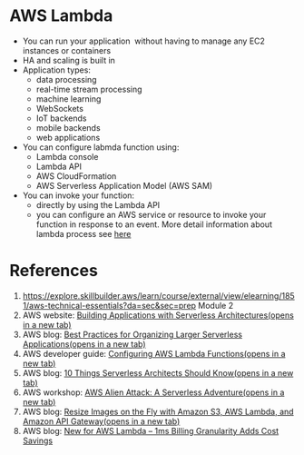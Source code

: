 # AWS Lambda
- You can run your application  without having to manage any EC2 instances or containers
- HA and scaling is built in
- Application types:
	- data processing
	- real-time stream processing
	- machine learning
	- WebSockets
	- IoT backends
	- mobile backends
	- web applications
- You can configure labmda function using:
	- Lambda console
	- Lambda API
	- AWS CloudFormation
	- AWS Serverless Application Model (AWS SAM)
- You can invoke your function:
	- directly by using the Lambda API
	- you can configure an AWS service or resource to invoke your function in response to an event.
More detail information about lambda process see [here](https://explore.skillbuilder.aws/learn/course/37/play/82/introduction-to-serverless-development)
# References
1.  https://explore.skillbuilder.aws/learn/course/external/view/elearning/1851/aws-technical-essentials?da=sec&sec=prep Module 2
2. AWS website: [Building Applications with Serverless Architectures(opens in a new tab)](https://aws.amazon.com/lambda/serverless-architectures-learn-more/)
3. AWS blog: [Best Practices for Organizing Larger Serverless Applications(opens in a new tab)](https://aws.amazon.com/blogs/compute/best-practices-for-organizing-larger-serverless-applications/)
4. AWS developer guide: [Configuring AWS Lambda Functions(opens in a new tab)](https://docs.aws.amazon.com/lambda/latest/dg/lambda-functions.html)
5. AWS blog: [10 Things Serverless Architects Should Know(opens in a new tab)](https://aws.amazon.com/blogs/architecture/ten-things-serverless-architects-should-know/)
6. AWS workshop: [AWS Alien Attack: A Serverless Adventure(opens in a new tab)](https://alienattack.workshop.aws/)
7. AWS blog: [Resize Images on the Fly with Amazon S3, AWS Lambda, and Amazon API Gateway(opens in a new tab)](https://aws.amazon.com/blogs/compute/resize-images-on-the-fly-with-amazon-s3-aws-lambda-and-amazon-api-gateway/)
8. AWS blog: [New for AWS Lambda – 1ms Billing Granularity Adds Cost Savings](https://aws.amazon.com/blogs/aws/new-for-aws-lambda-1ms-billing-granularity-adds-cost-savings/)